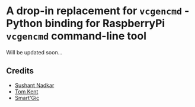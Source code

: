 # A drop-in replacement for `vcgencmd` - Python binding for RaspberryPi `vcgencmd` command-line tool

Will be updated soon...

## Credits

- [Sushant Nadkar](https://github.com/sushantnadkar)
- [Tom Kent](https://github.com/teeks99)
- [Smart'Gic](http://smartgic.io)
